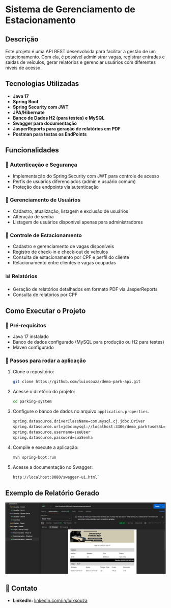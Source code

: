 # Sistema de Gerenciamento de Estacionamento

## Descrição

Este projeto é uma API REST desenvolvida para facilitar a gestão de um estacionamento. Com ela, é possível administrar vagas, registrar entradas e saídas de veículos, gerar relatórios e gerenciar usuários com diferentes níveis de acesso.

## Tecnologias Utilizadas

- **Java 17**
- **Spring Boot**
- **Spring Security com JWT**
- **JPA/Hibernate**
- **Banco de Dados H2 (para testes) e MySQL**
- **Swagger para documentação**
- **JasperReports para geração de relatórios em PDF**
- **Postman para testas os EndPoints**

## Funcionalidades

### 🔐 Autenticação e Segurança

- Implementação do Spring Security com JWT para controle de acesso
- Perfis de usuários diferenciados (admin e usuário comum)
- Proteção dos endpoints via autenticação

### 👤 Gerenciamento de Usuários

- Cadastro, atualização, listagem e exclusão de usuários
- Alteração de senha
- Listagem de usuários disponível apenas para administradores

### 🚗 Controle de Estacionamento

- Cadastro e gerenciamento de vagas disponíveis
- Registro de check-in e check-out de veículos
- Consulta de estacionamento por CPF e perfil do cliente
- Relacionamento entre clientes e vagas ocupadas

### 📊 Relatórios

- Geração de relatórios detalhados em formato PDF via JasperReports
- Consulta de relatórios por CPF

## Como Executar o Projeto

### 📌 Pré-requisitos

- Java 17 instalado
- Banco de dados configurado (MySQL para produção ou H2 para testes)
- Maven configurado

### 🚀 Passos para rodar a aplicação

1. Clone o repositório:
   ```sh
   git clone https://github.com/luixsouza/demo-park-api.git
   ```
2. Acesse o diretório do projeto:
   ```sh
   cd parking-system
   ```
3. Configure o banco de dados no arquivo `application.properties`.
   ```sh
   spring.datasource.driverClassName=com.mysql.cj.jdbc.Driver
   spring.datasource.url=jdbc:mysql://localhost:3306/demo_park?useSSL=false&allowPublicKeyRetrieval=true&serverTimezone=America/Sao_Paulo
   spring.datasource.username=seuUser
   spring.datasource.password=suaSenha
   ```
5. Compile e execute a aplicação:
   ```sh
   mvn spring-boot:run
   ```
6. Acesse a documentação no Swagger:
   ```sh
   http://localhost:8080/swagger-ui.html`
   ```

## Exemplo de Relatório Gerado
![Exemplo de Relatório](src/main/resources/images/parkFinalExample.png)

## 📩 Contato

- **LinkedIn:** [linkedin.com/in/luixsouza](https://linkedin.com/in/luixsouza)